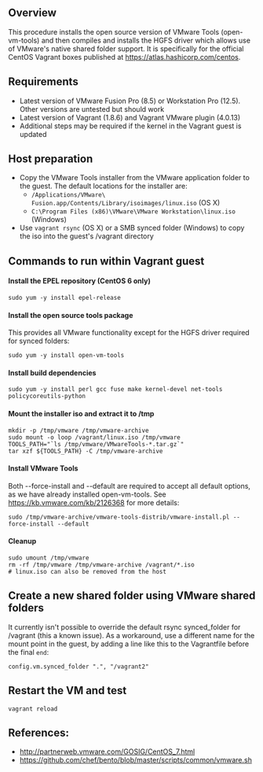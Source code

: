 ## Overview
This procedure installs the open source version of VMware Tools (open-vm-tools) and then compiles and installs the HGFS driver which allows use of VMware's native shared folder support. It is specifically for the official CentOS Vagrant boxes published at https://atlas.hashicorp.com/centos.

## Requirements
* Latest version of VMware Fusion Pro (8.5) or Workstation Pro (12.5). Other versions are untested but should work
* Latest version of Vagrant (1.8.6) and Vagrant VMware plugin (4.0.13)
* Additional steps may be required if the kernel in the Vagrant guest is updated

## Host preparation
* Copy the VMware Tools installer from the VMware application folder to the guest. The default locations for the installer are:
  * `/Applications/VMware\ Fusion.app/Contents/Library/isoimages/linux.iso` (OS X)
  * `C:\Program Files (x86)\VMware\VMware Workstation\linux.iso` (Windows)
* Use `vagrant rsync` (OS X) or a SMB synced folder (Windows) to copy the iso into the guest's /vagrant directory

## Commands to run within Vagrant guest
#### Install the EPEL repository (CentOS 6 only)
```
sudo yum -y install epel-release
```

#### Install the open source tools package
This provides all VMware functionality except for the HGFS driver required for synced folders:
```
sudo yum -y install open-vm-tools
```

#### Install build dependencies
```
sudo yum -y install perl gcc fuse make kernel-devel net-tools policycoreutils-python
```

#### Mount the installer iso and extract it to /tmp
```
mkdir -p /tmp/vmware /tmp/vmware-archive
sudo mount -o loop /vagrant/linux.iso /tmp/vmware
TOOLS_PATH="`ls /tmp/vmware/VMwareTools-*.tar.gz`"
tar xzf ${TOOLS_PATH} -C /tmp/vmware-archive
```

#### Install VMware Tools
Both --force-install and --default are required to accept all default options, as we have already installed open-vm-tools. See https://kb.vmware.com/kb/2126368 for more details:
```
sudo /tmp/vmware-archive/vmware-tools-distrib/vmware-install.pl --force-install --default
```

#### Cleanup
```
sudo umount /tmp/vmware
rm -rf /tmp/vmware /tmp/vmware-archive /vagrant/*.iso
# linux.iso can also be removed from the host
```

## Create a new shared folder using VMware shared folders
It currently isn't possible to override the default rsync synced_folder for /vagrant (this a known issue). As a workaround, use a different name for the mount point in the guest, by adding a line like this to the Vagrantfile before the final `end`:
```
config.vm.synced_folder ".", "/vagrant2"
```

## Restart the VM and test
```
vagrant reload
```

## References:
* http://partnerweb.vmware.com/GOSIG/CentOS_7.html
* https://github.com/chef/bento/blob/master/scripts/common/vmware.sh
